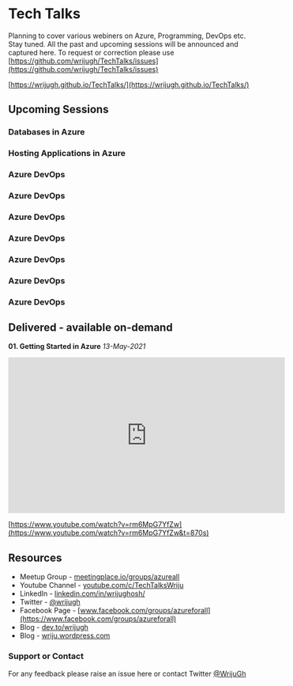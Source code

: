 # Tech Talks

Planning to cover various webiners on Azure, Programming, DevOps etc. Stay tuned. All the past and upcoming sessions will be announced and captured here. To request or correction please use [https://github.com/wrijugh/TechTalks/issues](https://github.com/wrijugh/TechTalks/issues)

[https://wrijugh.github.io/TechTalks/](https://wrijugh.github.io/TechTalks/)
## Upcoming Sessions

### Databases in Azure

### Hosting Applications in Azure

### Azure DevOps
### Azure DevOps
### Azure DevOps
### Azure DevOps
### Azure DevOps
### Azure DevOps
### Azure DevOps

## Delivered - available on-demand

**01. Getting Started in Azure**
*13-May-2021*

<!-- [Slide - Upcoming]() -->

<iframe width="560" height="315" src="https://www.youtube.com/embed/rm6MpG7YfZw?start=870" title="YouTube video player" frameborder="0" allow="accelerometer; autoplay; clipboard-write; encrypted-media; gyroscope; picture-in-picture" allowfullscreen></iframe>

[https://www.youtube.com/watch?v=rm6MpG7YfZw](https://www.youtube.com/watch?v=rm6MpG7YfZw&t=870s)

## Resources

- Meetup Group - [meetingplace.io/groups/azureall](https://meetingplace.io/groups/azureall)
- Youtube Channel - [youtube.com/c/TechTalksWriju](https://www.youtube.com/c/TechTalksWriju?sub_confirmation=1)
- LinkedIn - [linkedin.com/in/wrijughosh/](https://www.linkedin.com/in/wrijughosh/)
- Twitter - [@wrijugh](https://twitter.com/wrijugh)
- Facebook Page - [www.facebook.com/groups/azureforall](https://www.facebook.com/groups/azureforall)
- Blog - [dev.to/wrijugh](https://dev.to/wrijugh)
- Blog - [wriju.wordpress.com](https://wriju.wordpress.com/)

### Support or Contact

For any feedback please raise an issue here or contact Twitter [@WrijuGh](https://twitter.com/wrijugh)
